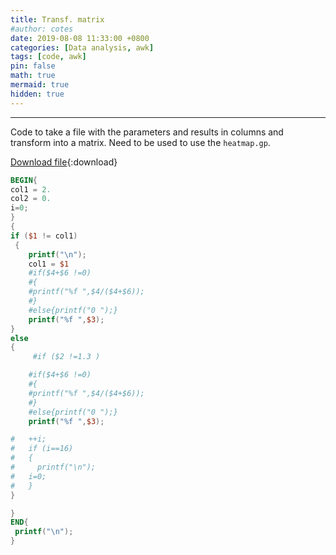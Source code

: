 ```yaml
---
title: Transf. matrix
#author: cotes
date: 2019-08-08 11:33:00 +0800
categories: [Data analysis, awk]
tags: [code, awk]
pin: false
math: true
mermaid: true
hidden: true
---
```



<hr>

Code to take a file with the parameters and results in columns and transform into a matrix. Need to be used to use the <code class="language-plaintext highlighter-rouge">heatmap.gp</code>.

[Download file](/files/scripts/data_analysis/transformar_em_matriz.awk){:download}




```awk
BEGIN{
col1 = 2.
col2 = 0.
i=0;
}
{
if ($1 != col1)
 {
	printf("\n");
	col1 = $1
	#if($4+$6 !=0)
	#{
 	#printf("%f ",$4/($4+$6));
	#}
	#else{printf("0 ");} 
	printf("%f ",$3);
}
else 
{
     #if ($2 !=1.3 )

	#if($4+$6 !=0)
	#{
 	#printf("%f ",$4/($4+$6));
	#}
	#else{printf("0 ");} 
	printf("%f ",$3);

#   ++i;
#   if (i==16)
#   {
#	  printf("\n");
#	i=0;
#   }
}

}
END{
 printf("\n");
}
```
